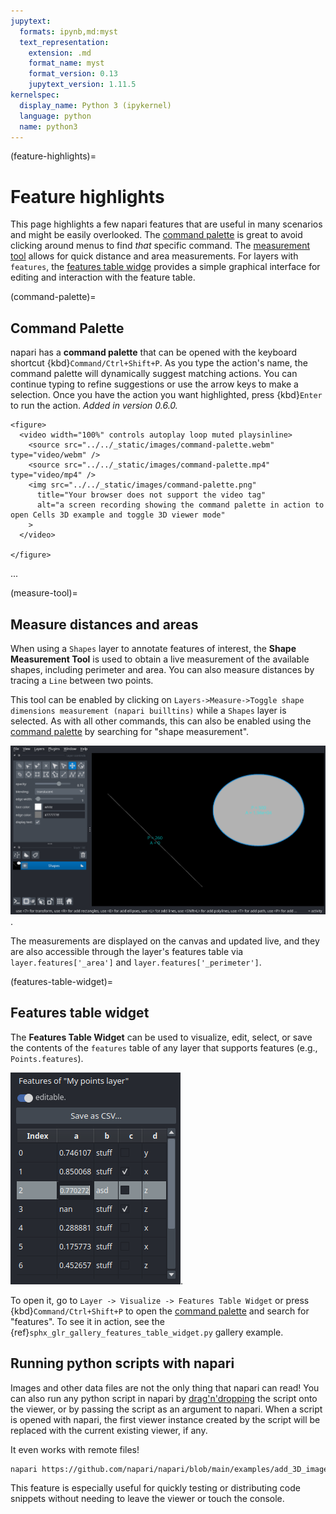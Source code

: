 ```yaml
---
jupytext:
  formats: ipynb,md:myst
  text_representation:
    extension: .md
    format_name: myst
    format_version: 0.13
    jupytext_version: 1.11.5
kernelspec:
  display_name: Python 3 (ipykernel)
  language: python
  name: python3
---
```

(feature-highlights)=
# Feature highlights

This page highlights a few napari features that are useful in many scenarios and might be easily overlooked.
The [command palette](command-palette) is great to avoid clicking around menus to find _that_ specific command.
The [measurement tool](measure-tool) allows for quick distance and area measurements.
For layers with `features`, the [features table widge](features-table-widget) provides a simple graphical interface for editing and interaction with the feature table.

(command-palette)=
## Command Palette

napari has a **command palette** that can be opened with
the keyboard shortcut {kbd}`Command/Ctrl+Shift+P`. As you type
the action's name, the command palette will dynamically suggest matching actions.
You can continue typing to refine suggestions or use the arrow
keys to make a selection. Once you have the action you want highlighted, press
{kbd}`Enter` to run the action. *Added in version 0.6.0.*

```{raw} html
<figure>
  <video width="100%" controls autoplay loop muted playsinline>
    <source src="../../_static/images/command-palette.webm" type="video/webm" />
    <source src="../../_static/images/command-palette.mp4" type="video/mp4" />
    <img src="../../_static/images/command-palette.png"
      title="Your browser does not support the video tag"
      alt="a screen recording showing the command palette in action to open Cells 3D example and toggle 3D viewer mode"
    >
  </video>

</figure>
```
...

(measure-tool)=
## Measure distances and areas

When using a `Shapes` layer to annotate features of interest, the **Shape Measurement Tool** is used to obtain a live measurement of the available shapes, including perimeter and area. You can also measure distances by tracing a `Line` between two points.

This tool can be enabled by clicking on `Layers->Measure->Toggle shape dimensions measurement (napari builltins)` while a `Shapes` layer is selected. As with all other commands, this can also be enabled using the [command palette](command-palette) by searching for "shape measurement".

![image: Shape measurement tool enabled](../../_static/images/shape-measure.png).

The measurements are displayed on the canvas and updated live, and they are also accessible through the layer's features table via `layer.features['_area']` and `layer.features['_perimeter']`.

(features-table-widget)=
## Features table widget

The **Features Table Widget** can be used to visualize, edit, select, or save the contents of the `features` table of any layer that supports features (e.g., `Points.features`).

![image: Features Table Widget](../../_static/images/features_table_widget.png).

To open it, go to `Layer -> Visualize -> Features Table Widget` or press
{kbd}`Command/Ctrl+Shift+P` to open the [command palette](command-palette) and search for "features".
To see it in action, see the {ref}`sphx_glr_gallery_features_table_widget.py` gallery example.

## Running python scripts with napari

Images and other data files are not the only thing that napari can read! You can also run any python script in napari by [drag'n'dropping](https://github.com/napari/napari/blob/main/examples/drag_and_drop_python_code.py) the script onto the viewer, or by passing the script as an argument to napari. When a script is opened with napari, the first viewer instance created by the script will be replaced with the current existing viewer, if any.

It even works with remote files!

```bash
napari https://github.com/napari/napari/blob/main/examples/add_3D_image.py
```

This feature is especially useful for quickly testing or distributing code snippets without needing to leave the viewer or touch the console.
